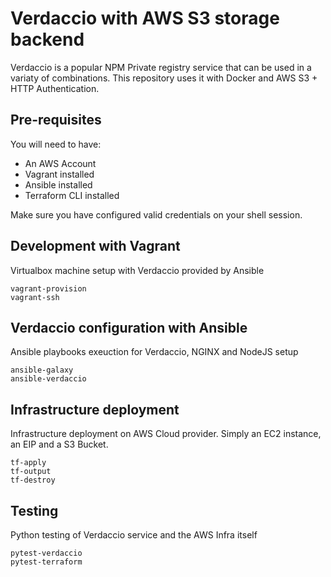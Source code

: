 # Verdaccio with AWS S3 storage backend

Verdaccio is a popular NPM Private registry service that can be used in a variaty of combinations. This repository uses it with Docker and AWS S3 + HTTP Authentication.

## Pre-requisites

You will need to have:

- An AWS Account
- Vagrant installed
- Ansible installed
- Terraform CLI installed

Make sure you have configured valid credentials on your shell session.

## Development with Vagrant

Virtualbox machine setup with Verdaccio  provided by Ansible
```
vagrant-provision
vagrant-ssh
```

## Verdaccio configuration with Ansible
Ansible playbooks exeuction for Verdaccio, NGINX and NodeJS setup
```
ansible-galaxy
ansible-verdaccio
```

## Infrastructure deployment
Infrastructure deployment on AWS Cloud provider. Simply an EC2 instance, an EIP and a S3 Bucket.
```
tf-apply
tf-output
tf-destroy
```

## Testing
Python testing of Verdaccio service and the AWS Infra itself
```
pytest-verdaccio
pytest-terraform
```

